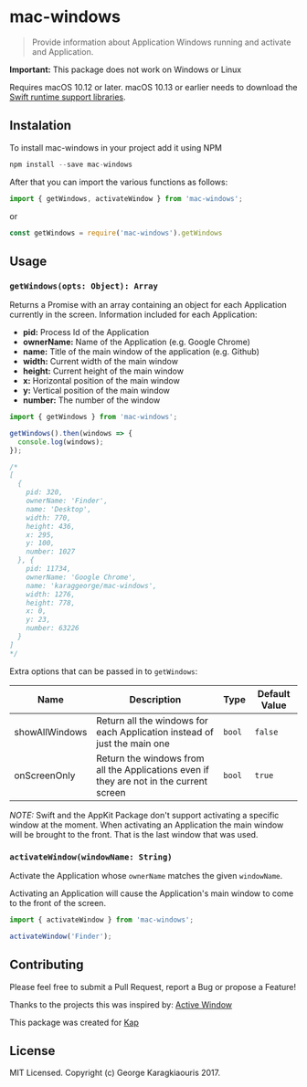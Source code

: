 # mac-windows

> Provide information about Application Windows running and activate and Application.

**Important:** This package does not work on Windows or Linux

Requires macOS 10.12 or later. macOS 10.13 or earlier needs to download the [Swift runtime support libraries](https://support.apple.com/kb/DL1998).

## Instalation

To install mac-windows in your project add it using NPM
```javascript
npm install --save mac-windows
```

After that you can import the various functions as follows:
```js
import { getWindows, activateWindow } from 'mac-windows';
```

or

```js
const getWindows = require('mac-windows').getWindows
```

## Usage

### `getWindows(opts: Object): Array`

Returns a Promise with an array containing an object for each Application currently in the screen. Information included for each Application:
- **pid:** Process Id of the Application
- **ownerName:** Name of the Application (e.g. Google Chrome)
- **name:** Title of the main window of the application (e.g. Github)
- **width:** Current width of the main window
- **height:** Current height of the main window
- **x:** Horizontal position of the main window
- **y:** Vertical position of the main window
- **number:** The number of the window

```js
import { getWindows } from 'mac-windows';

getWindows().then(windows => {
  console.log(windows);
});

/*
[
  {
    pid: 320,
    ownerName: 'Finder',
    name: 'Desktop',
    width: 770,
    height: 436,
    x: 295,
    y: 100,
    number: 1027
  }, {
    pid: 11734,
    ownerName: 'Google Chrome',
    name: 'karaggeorge/mac-windows',
    width: 1276,
    height: 778,
    x: 0,
    y: 23,
    number: 63226
  }
]
*/
```

Extra options that can be passed in to `getWindows`:

| Name | Description | Type | Default Value |
|---|---|---|---|
| showAllWindows | Return all the windows for each Application instead of just the main one | `bool` | `false` |
| onScreenOnly | Return the windows from all the Applications even if they are not in the current screen | `bool` | `true` |

_NOTE:_ Swift and the AppKit Package don't support activating a specific window at the moment. When activating an Application the main window will be brought to the front. That is the last window that was used.

### `activateWindow(windowName: String)`

Activate the Application whose `ownerName` matches the given `windowName`.

Activating an Application will cause the Application's main window to come to the front of the screen.

```js
import { activateWindow } from 'mac-windows';

activateWindow('Finder');
```

## Contributing

Please feel free to submit a Pull Request, report a Bug or propose a Feature!

Thanks to the projects this was inspired by: [Active Window](https://github.com/wk-j/mac-active-window)

This package was created for [Kap](https://github.com/wulkano/kap)

## License
MIT Licensed. Copyright (c) George Karagkiaouris 2017.

